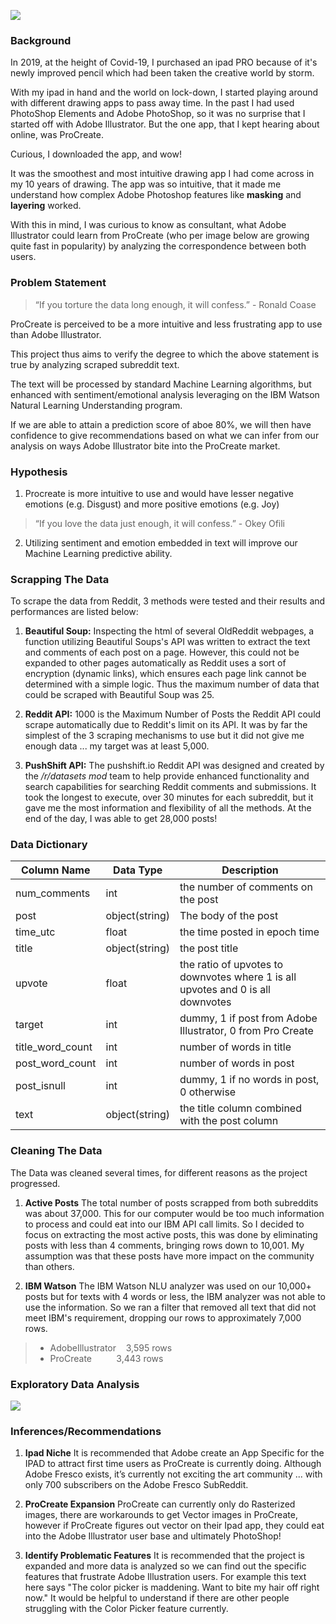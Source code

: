 ![](https://ofilispeaks.com/wp-content/uploads/Screen-Shot-2021-03-05-at-11.37.21-AM.png)

### Background

In 2019, at the height of Covid-19, I purchased an ipad PRO because of it's newly improved pencil which had been taken the creative world by storm.

With my ipad in hand and the world on lock-down, I started playing around with different drawing apps to pass away time. In the past I had used PhotoShop Elements and Adobe PhotoShop, so it was no surprise that I started off with Adobe Illustrator. But the one app, that I kept hearing about online, was ProCreate.

Curious, I downloaded the app, and wow!

It was the smoothest and most intuitive drawing app I had come across in my 10 years of drawing. The app was so intuitive, that it made me understand how complex Adobe Photoshop features like **masking** and **layering** worked.

With this in mind, I was curious to know as consultant, what Adobe Illustrator could learn from ProCreate (who per image below are growing quite fast in popularity) by analyzing the correspondence between both users.


### Problem Statement

> “If you torture the data long enough, it will confess.” - Ronald Coase

ProCreate is perceived to be a more intuitive and less frustrating app to use than Adobe Illustrator.

This project thus aims to verify the degree to which the above statement is true by analyzing scraped subreddit text. 

The text will be processed by standard Machine Learning algorithms, but enhanced with sentiment/emotional analysis leveraging on the IBM Watson Natural Learning Understanding program.

If we are able to attain a prediction score of aboe 80%, we will then have confidence to give recommendations based on what we can infer from our analysis on ways Adobe Illustrator bite into the ProCreate market.


### Hypothesis

1. Procreate is more intuitive to use and would have lesser negative emotions (e.g. Disgust) and more positive emotions (e.g. Joy)

> “If you love the data just enough, it will confess.” - Okey Ofili

2. Utilizing sentiment and emotion embedded in text will improve our Machine Learning predictive ability.


### Scrapping The Data

To scrape the data from Reddit, 3 methods were tested and their results and performances are listed below:

1. **Beautiful Soup:** Inspecting the html of several OldReddit webpages, a function utilizing Beautiful Soups's API was written to extract the text and comments of each post on a page. However, this could not be expanded to other pages automatically as Reddit uses a sort of encryption (dynamic links), which ensures each page link cannot be determined with a simple logic. Thus the maximum number of data that could be scraped with Beautiful Soup was 25.

2. **Reddit API:** 1000 is the Maximum Number of Posts the Reddit API could scrape automatically due to Reddit's limit on its API. It was by far the simplest of the 3 scraping mechanisms to use but it did not give me enough data ... my target was at least 5,000.

3. **PushShift API:** The pushshift.io Reddit API was designed and created by the */r/datasets mod* team to help provide enhanced functionality and search capabilities for searching Reddit comments and submissions. It took the longest to execute, over 30 minutes for each subreddit, but it gave me the most information and flexibility of all the methods. At the end of the day, I was able to get 28,000 posts!

### Data Dictionary

| Column Name        | Data Type      | Description                                                                     |
| ------------------ | -------------- | ------------------------------------------------------------------------------- |
| num_comments      | int            | the number of comments on the post                                              |
| post               | object(string) | The body of the post                                                            |
| time_utc          | float          | the time posted in epoch time                                                   |
| title              | object(string) | the post title                                                                  |
| upvote             | float          | the ratio of upvotes to downvotes where 1 is all upvotes and 0 is all downvotes |
| target             | int            | dummy, 1 if post from Adobe Illustrator, 0 from Pro Create                    |
| title_word_count | int            | number of words in title                                                        |
| post_word_count  | int            | number of words in post                                                         |
| post_isnull       | int            | dummy, 1 if no words in post, 0 otherwise                                       |
| text               | object(string) | the title column combined with the post column                                  |

### Cleaning The Data

The Data was cleaned several times, for different reasons as the project progressed.

1. **Active Posts** The total number of posts scrapped from both subreddits was about 37,000. This for our computer would be too much information to process and could eat into our IBM API call limits. So I decided to focus on extracting the most active posts, this was done by eliminating posts with less than 4 comments, bringing rows down to 10,001. My assumption was that these posts have more impact on the community than others.

2. **IBM Watson** The IBM Watson NLU analyzer was used on our 10,000+ posts but for texts with 4 words or less, the IBM analyzer was not able to use the information. So we ran a filter that removed all text that did not meet IBM's requirement, dropping our rows to approximately 7,000 rows.

> - AdobeIllustrator    3,595 rows
> - ProCreate           3,443 rows

### Exploratory Data Analysis

![](https://ofilispeaks.com/wp-content/uploads/Screen-Shot-2021-03-05-at-11.38.40-AM.png)

### Inferences/Recommendations

1. **Ipad Niche** It is recommended that Adobe create an App Specific for the IPAD to attract first time users as ProCreate is currently doing. Although Adobe Fresco exists, it’s currently not exciting the art community ... with only 700 subscribers on the Adobe Fresco SubReddit.

2. **ProCreate Expansion** ProCreate can currently only do Rasterized images, there are workarounds to get Vector images in ProCreate, however if ProCreate figures out vector on their Ipad app, they could eat into the Adobe Illustrator user base and ultimately PhotoShop!

3. **Identify Problematic Features** It is recommended that the project is expanded and more data is analyzed so we can find out the specific features that frustrate Adobe Illustration users. For example this text here says "The color picker is maddening. Want to bite my hair off right now." It would be helpful to understand if there are other people struggling with the Color Picker feature currently.

